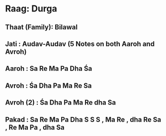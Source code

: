 # Raag: Durga
## Thaat (Family): Bilawal
## Jati : Audav-Audav (5 Notes on both Aaroh and Avroh)

## Aaroh : Sa Re Ma Pa Dha Śa
## Avroh : Śa Dha Pa Ma Re Sa
## Avroh (2) : Śa Dha Pa Ma Re dha Sa

## Pakad : Sa Re Ma Pa Dha S S S , Ma Re , dha Re Sa , Re Ma Pa , dha Sa
